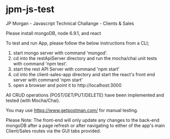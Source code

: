 # jpm-js-test
JP Morgan - Javascript Technical Challange - Clients &amp; Sales

Please install mongoDB, node 6.9.1, and react

To test and run App, please follow the below instructions from a CLI;

1) start mongo server with command 'mongod'.
2) cd into the restApiServer directory and run the mocha/chai unit tests with command 'npm test'.
3) start the rest API Server with command 'npm start'
4) cd into the client-sales-app directory and start the react's front end server with command 'npm start'
5) open a browser and point it to http://localhost:3000

All CRUD operations (POST/GET/PUT/DELETE) have been implemented and tested (with Mocha/Chai).

You may use https://www.getpostman.com/ for manual testing. 

Please Note: The front-end will only update any changes to the back-end mongoDB after a page refresh or after navigating to either of the app's main Client/Sales routes via the GUI tabs provided.
